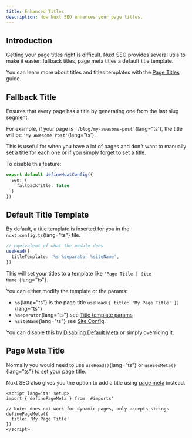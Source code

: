 ```yaml
---
title: Enhanced Titles
description: How Nuxt SEO enhances your page titles.
---
```


## Introduction

Getting your page titles right is difficult. Nuxt SEO provides several utils
to make it easier: fallback titles, page meta titles a default title template.

You can learn more about titles and titles templates with the [Page Titles](https://nuxtseo.com/learn/mastering-meta/titles) guide.

## Fallback Title

Ensures that every page has a title by generating one from the last slug segment.

For example, if your page is `'/blog/my-awesome-post'`{lang="ts'}, the title will be `'My Awesome Post'`{lang="ts'}.

This is useful for when you have a lot of pages and don't want to manually set a title for each one
or if you simply forget to set a title.

To disable this feature:

```ts twoslash [nuxt.config.ts]
export default defineNuxtConfig({
  seo: {
    fallbackTitle: false
  }
})
```

## Default Title Template

By default, a title template is inserted for you in the `nuxt.config.ts`{lang="ts"} file.

```ts
// equivalent of what the module does
useHead({
  titleTemplate: '%s %separator %siteName',
})
```

This will set your titles to a template like `'Page Title | Site Name'`{lang="ts"}.

You can either modify the template or the params:
- `%s`{lang="ts"} is the page title `useHead({ title: 'My Page Title' })`{lang="ts"}
- `%seperator`{lang="ts"} see [Title template params](https://nuxtseo.com/learn/mastering-meta/titles#template-params)
- `%siteName`{lang="ts"} see [Site Config](/docs/site-config/guides/setting-site-config).

You can disable this by [Disabling Default Meta](/docs/seo-utils/guides/default-meta#disable-default-meta) or simply overriding it.

## Page Meta Title

Normally you would need to use `useHead()`{lang="ts"} or `useSeoMeta()`{lang="ts"} to set your page title.

Nuxt SEO also gives you the option to add a title using [page meta](https://nuxt.com/docs/api/utils/define-page-meta) instead.

```vue twoslash [pages/index.vue]
<script lang="ts" setup>
import { definePageMeta } from '#imports'

// Note: does not work for dynamic pages, only accepts strings
definePageMeta({
  title: 'My Page Title'
})
</script>
```
